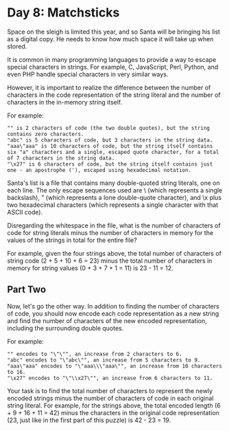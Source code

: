 # Day 8: Matchsticks

Space on the sleigh is limited this year, and so Santa will be bringing his list as a digital copy. He needs to know how much space it will take up when stored.

It is common in many programming languages to provide a way to escape special characters in strings. For example, C, JavaScript, Perl, Python, and even PHP handle special characters in very similar ways.

However, it is important to realize the difference between the number of characters in the code representation of the string literal and the number of characters in the in-memory string itself.

For example:

    "" is 2 characters of code (the two double quotes), but the string contains zero characters.
    "abc" is 5 characters of code, but 3 characters in the string data.
    "aaa\"aaa" is 10 characters of code, but the string itself contains six "a" characters and a single, escaped quote character, for a total of 7 characters in the string data.
    "\x27" is 6 characters of code, but the string itself contains just one - an apostrophe ('), escaped using hexadecimal notation.

Santa's list is a file that contains many double-quoted string literals, one on each line. The only escape sequences used are \\ (which represents a single backslash), \" (which represents a lone double-quote character), and \x plus two hexadecimal characters (which represents a single character with that ASCII code).

Disregarding the whitespace in the file, what is the number of characters of code for string literals minus the number of characters in memory for the values of the strings in total for the entire file?

For example, given the four strings above, the total number of characters of string code (2 + 5 + 10 + 6 = 23) minus the total number of characters in memory for string values (0 + 3 + 7 + 1 = 11) is 23 - 11 = 12.

## Part Two

Now, let's go the other way. In addition to finding the number of characters of code, you should now encode each code representation as a new string and find the number of characters of the new encoded representation, including the surrounding double quotes.

For example:

    "" encodes to "\"\"", an increase from 2 characters to 6.
    "abc" encodes to "\"abc\"", an increase from 5 characters to 9.
    "aaa\"aaa" encodes to "\"aaa\\\"aaa\"", an increase from 10 characters to 16.
    "\x27" encodes to "\"\\x27\"", an increase from 6 characters to 11.

Your task is to find the total number of characters to represent the newly encoded strings minus the number of characters of code in each original string literal. For example, for the strings above, the total encoded length (6 + 9 + 16 + 11 = 42) minus the characters in the original code representation (23, just like in the first part of this puzzle) is 42 - 23 = 19.